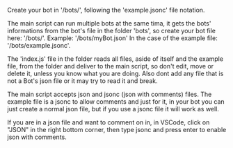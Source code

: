 Create your bot in '/bots/', following the 'example.jsonc' file notation.

The main script can run multiple bots at the same tima, it gets the bots' informations from the bot's file in the folder 'bots', so create your bot file here: '/bots/'.
Example: '/bots/myBot.json'
In the case of the example file: '/bots/example.jsonc'.

The 'index.js' file in the folder reads all files, aside of itself and the example file, from the folder and deliver to the main script, so don't edit, move or delete it, unless you know what you are doing. Also dont add any file that is not a Bot's json file or it may try to read it and break.

The main script accepts json and jsonc (json with comments) files.
The example file is a jsonc to allow comments and just for it, in your bot you can just create a normal json file, but if you use a jsonc file it will work as well.

If you are in a json file and want to comment on in, in VSCode, click on "JSON" in the right bottom corner, then type jsonc and press enter to enable json with comments.